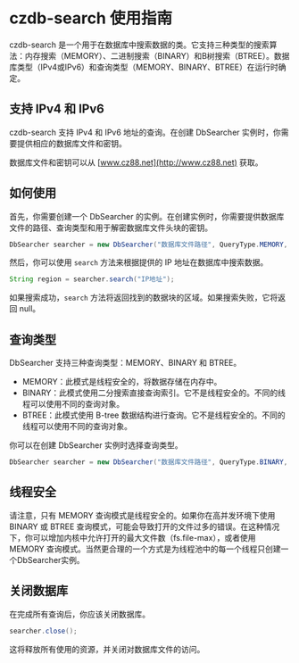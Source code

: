 # czdb-search 使用指南

czdb-search 是一个用于在数据库中搜索数据的类。它支持三种类型的搜索算法：内存搜索（MEMORY）、二进制搜索（BINARY）和B树搜索（BTREE）。数据库类型（IPv4或IPv6）和查询类型（MEMORY、BINARY、BTREE）在运行时确定。

## 支持 IPv4 和 IPv6

czdb-search 支持 IPv4 和 IPv6 地址的查询。在创建 DbSearcher 实例时，你需要提供相应的数据库文件和密钥。

数据库文件和密钥可以从 [www.cz88.net](http://www.cz88.net) 获取。

## 如何使用

首先，你需要创建一个 DbSearcher 的实例。在创建实例时，你需要提供数据库文件的路径、查询类型和用于解密数据库文件头块的密钥。

```java
DbSearcher searcher = new DbSearcher("数据库文件路径", QueryType.MEMORY, "密钥");
```

然后，你可以使用 `search` 方法来根据提供的 IP 地址在数据库中搜索数据。

```java
String region = searcher.search("IP地址");
```

如果搜索成功，`search` 方法将返回找到的数据块的区域。如果搜索失败，它将返回 null。

## 查询类型

DbSearcher 支持三种查询类型：MEMORY、BINARY 和 BTREE。

- MEMORY：此模式是线程安全的，将数据存储在内存中。
- BINARY：此模式使用二分搜索直接查询索引。它不是线程安全的。不同的线程可以使用不同的查询对象。
- BTREE：此模式使用 B-tree 数据结构进行查询。它不是线程安全的。不同的线程可以使用不同的查询对象。

你可以在创建 DbSearcher 实例时选择查询类型。

```java
DbSearcher searcher = new DbSearcher("数据库文件路径", QueryType.BINARY, "密钥");
```

## 线程安全

请注意，只有 MEMORY 查询模式是线程安全的。如果你在高并发环境下使用 BINARY 或 BTREE 查询模式，可能会导致打开的文件过多的错误。在这种情况下，你可以增加内核中允许打开的最大文件数（fs.file-max），或者使用 MEMORY 查询模式。当然更合理的一个方式是为线程池中的每一个线程只创建一个DbSearcher实例。

## 关闭数据库

在完成所有查询后，你应该关闭数据库。

```java
searcher.close();
```

这将释放所有使用的资源，并关闭对数据库文件的访问。